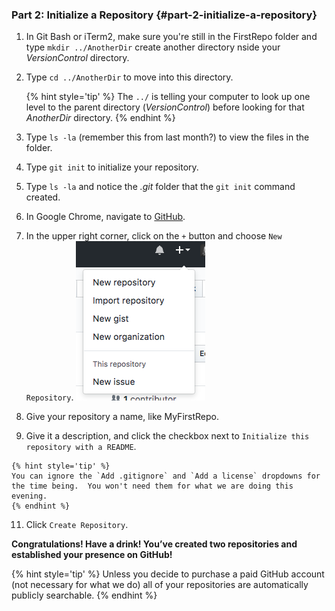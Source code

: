 ### Part 2: Initialize a Repository {#part-2-initialize-a-repository}

1. In Git Bash or iTerm2, make sure you're still in the FirstRepo folder and type `mkdir ../AnotherDir` create another directory nside your _VersionControl_ directory.

2. Type `cd ../AnotherDir` to move into this directory.

    {% hint style='tip' %}
    The `../` is telling your computer to look up one level to the parent directory (_VersionControl_) before looking for that _AnotherDir_ directory.
    {% endhint %}

4. Type `ls -la` (remember this from last month?) to view the files in the folder.

5. Type `git init` to initialize your repository.  

6. Type `ls -la` and notice the _.git_ folder that the `git init` command created.

7. In Google Chrome, navigate to [GitHub](https://github.com).

8. In the upper right corner, click on the `+` button and choose `New Repository`.
    ![](/images/createrepo.png)

9.  Give your repository a name, like MyFirstRepo.

10.  Give it a description, and click the checkbox next to `Initialize this repository with a README`.

    {% hint style='tip' %}
    You can ignore the `Add .gitignore` and `Add a license` dropdowns for the time being.  You won't need them for what we are doing this evening.
    {% endhint %}

11.  Click `Create Repository`.

**Congratulations! Have a drink! You’ve created two repositories and established your presence on GitHub!**

{% hint style='tip' %}
Unless you decide to purchase a paid GitHub account (not necessary for what we do) all of your repositories are automatically publicly searchable.
{% endhint %}
